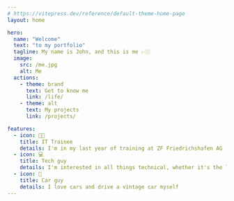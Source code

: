 ```yaml
---
# https://vitepress.dev/reference/default-theme-home-page
layout: home

hero:
  name: "Welcome"
  text: "to my portfolio"
  tagline: My name is John, and this is me 👉🏼
  image:
    src: /me.jpg
    alt: Me
  actions:
    - theme: brand
      text: Get to know me
      link: /life/
    - theme: alt
      text: My projects
      link: /projects/

features:
  - icon: 👨‍🎓
    title: IT Trainee
    details: I'm in my last year of training at ZF Friedrichshafen AG
  - icon: 💻
    title: Tech guy
    details: I'm interested in all things technical, whether it's the latest stuff or old school
  - icon: 🚗
    title: Car guy
    details: I love cars and drive a vintage car myself
---
```

